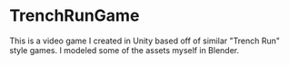 # TrenchRunGame
This is a video game I created in Unity based off of similar "Trench Run" style games. I modeled some of the assets myself in Blender. 
